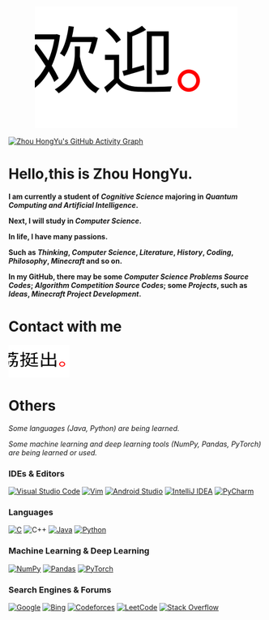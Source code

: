 **<div align=center>![Welcome](https://github.com/zhouhongyucs/zhouhongyucs/blob/main/assets/img/welcome.svg)</div>**

[![Zhou HongYu's GitHub Activity Graph](https://github-readme-activity-graph.cyclic.app/graph?username=zhouhongyucs&theme=github-light)](https://github.com/ashutosh00710/github-readme-activity-graph)

# Hello,this is Zhou HongYu.

**I am currently a student of *Cognitive Science* majoring in *Quantum Computing and Artificial Intelligence*.**

**Next, I will study in *Computer Science*.**

**In life, I have many passions.**

**Such as *Thinking*, *Computer Science*, *Literature*, *History*, *Coding*, *Philosophy*, *Minecraft* and so on.**

**In my GitHub, there may be some *Computer Science Problems Source Codes*; *Algorithm Competition Source Codes*; some *Projects*, such as *Ideas*, *Minecraft Project Development*.**

# Contact with me
<p align="left">
<a href="https://litingchu.cn" target="blank"><img align="center" src="https://github.com/zhouhongyucs/zhouhongyucs/blob/main/assets/img/litingchu_logo.svg" alt="" height="64" width="120" /></a>
</p>

# Others
*Some languages (Java, Python) are being learned.*

*Some machine learning and deep learning tools (NumPy, Pandas, PyTorch) are being learned or used.*

### IDEs & Editors

<a href="https://code.visualstudio.com/" target="blank">![Visual Studio Code](https://img.shields.io/badge/Visual%20Studio%20Code-0078d7.svg?style=for-the-badge&logo=visual-studio-code&logoColor=white)</a>
<a href="https://www.vim.org/" target="blank">![Vim](https://img.shields.io/badge/VIM-%2311AB00.svg?style=for-the-badge&logo=vim&logoColor=white)</a>
<a href="https://developer.android.com/studio/" target="blank">![Android Studio](https://img.shields.io/badge/Android%20Studio-3DDC84.svg?style=for-the-badge&logo=android-studio&logoColor=white)</a>
<a href="https://www.jetbrains.com/idea" target="blank">![IntelliJ IDEA](https://img.shields.io/badge/IntelliJIDEA-000000.svg?style=for-the-badge&logo=intellij-idea&logoColor=white)</a>
<a href="https://www.jetbrains.com/pycharm/" target="blank">![PyCharm](https://img.shields.io/badge/pycharm-143?style=for-the-badge&logo=pycharm&logoColor=black&color=black&labelColor=green)</a>

### Languages
  
<a href="https://www.bell-labs.com/usr/dmr/www/" target="blank">![C](https://img.shields.io/badge/c-%2300599C.svg?style=for-the-badge&logo=c&logoColor=white)</a>
![C++](https://img.shields.io/badge/c++-%2300599C.svg?style=for-the-badge&logo=c%2B%2B&logoColor=white)
<a href="https://java.com/" target="blank">![Java](https://img.shields.io/badge/java-%23ED8B00.svg?style=for-the-badge&logo=java&logoColor=white)</a>
<a href="https://python.org/" target="blank">![Python](https://img.shields.io/badge/python-3670A0?style=for-the-badge&logo=python&logoColor=ffdd54)</a>

### Machine Learning & Deep Learning

<a href="https://numpy.org/" target="blank">![NumPy](https://img.shields.io/badge/numpy-%23013243.svg?style=for-the-badge&logo=numpy&logoColor=white)</a>
<a href="https://pandas.pydata.org/" target="blank">![Pandas](https://img.shields.io/badge/pandas-%23150458.svg?style=for-the-badge&logo=pandas&logoColor=white)</a>
<a href="https://pytorch.org/" target="blank">![PyTorch](https://img.shields.io/badge/PyTorch-%23EE4C2C.svg?style=for-the-badge&logo=PyTorch&logoColor=white)</a>

### Search Engines & Forums

<a href="https://google.com" target="blank">![Google](https://img.shields.io/badge/google-4285F4?style=for-the-badge&logo=google&logoColor=white)</a>
<a href="https://bing.com" target="blank">![Bing](https://img.shields.io/badge/Microsoft%20Bing-258FFA?style=for-the-badge&logo=Microsoft%20Bing&logoColor=white)</a>
<a href="https://codeforces.com" target="blank">![Codeforces](https://img.shields.io/badge/Codeforces-445f9d?style=for-the-badge&logo=Codeforces&logoColor=white)</a>
<a href="https://leetcode.com" target="blank">![LeetCode](https://img.shields.io/badge/LeetCode-000000?style=for-the-badge&logo=LeetCode&logoColor=#d16c06)</a>
<a href="https://stackoverflow.com" target="blank">![Stack Overflow](https://img.shields.io/badge/-Stackoverflow-FE7A16?style=for-the-badge&logo=stack-overflow&logoColor=white)</a>
